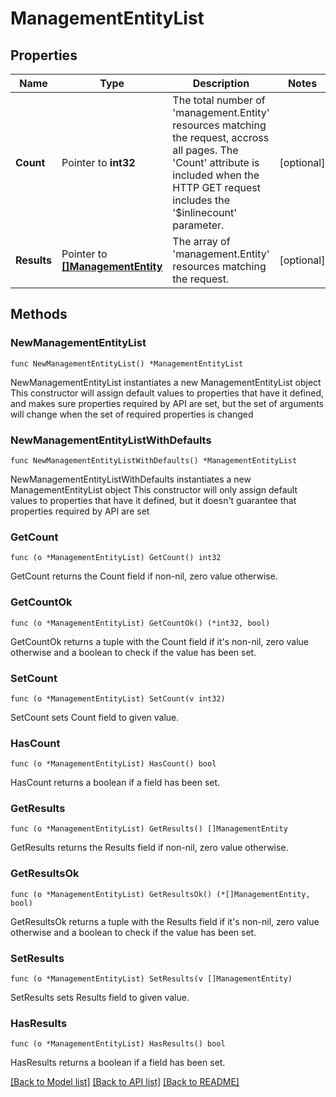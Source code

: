 # ManagementEntityList

## Properties

Name | Type | Description | Notes
------------ | ------------- | ------------- | -------------
**Count** | Pointer to **int32** | The total number of &#39;management.Entity&#39; resources matching the request, accross all pages. The &#39;Count&#39; attribute is included when the HTTP GET request includes the &#39;$inlinecount&#39; parameter. | [optional] 
**Results** | Pointer to [**[]ManagementEntity**](management.Entity.md) | The array of &#39;management.Entity&#39; resources matching the request. | [optional] 

## Methods

### NewManagementEntityList

`func NewManagementEntityList() *ManagementEntityList`

NewManagementEntityList instantiates a new ManagementEntityList object
This constructor will assign default values to properties that have it defined,
and makes sure properties required by API are set, but the set of arguments
will change when the set of required properties is changed

### NewManagementEntityListWithDefaults

`func NewManagementEntityListWithDefaults() *ManagementEntityList`

NewManagementEntityListWithDefaults instantiates a new ManagementEntityList object
This constructor will only assign default values to properties that have it defined,
but it doesn't guarantee that properties required by API are set

### GetCount

`func (o *ManagementEntityList) GetCount() int32`

GetCount returns the Count field if non-nil, zero value otherwise.

### GetCountOk

`func (o *ManagementEntityList) GetCountOk() (*int32, bool)`

GetCountOk returns a tuple with the Count field if it's non-nil, zero value otherwise
and a boolean to check if the value has been set.

### SetCount

`func (o *ManagementEntityList) SetCount(v int32)`

SetCount sets Count field to given value.

### HasCount

`func (o *ManagementEntityList) HasCount() bool`

HasCount returns a boolean if a field has been set.

### GetResults

`func (o *ManagementEntityList) GetResults() []ManagementEntity`

GetResults returns the Results field if non-nil, zero value otherwise.

### GetResultsOk

`func (o *ManagementEntityList) GetResultsOk() (*[]ManagementEntity, bool)`

GetResultsOk returns a tuple with the Results field if it's non-nil, zero value otherwise
and a boolean to check if the value has been set.

### SetResults

`func (o *ManagementEntityList) SetResults(v []ManagementEntity)`

SetResults sets Results field to given value.

### HasResults

`func (o *ManagementEntityList) HasResults() bool`

HasResults returns a boolean if a field has been set.


[[Back to Model list]](../README.md#documentation-for-models) [[Back to API list]](../README.md#documentation-for-api-endpoints) [[Back to README]](../README.md)


